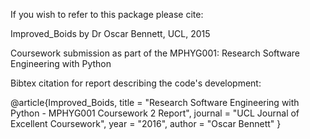 If you wish to refer to this package please cite:

Improved_Boids by Dr Oscar Bennett, UCL, 2015

Coursework submission as part of the MPHYG001: Research Software Engineering with Python

Bibtex citation for report describing the code's development:

@article{Improved_Boids,
title = "Research Software Engineering with Python - MPHYG001 Coursework 2 Report",
journal = "UCL Journal of Excellent Coursework",
year = "2016",
author = "Oscar Bennett"
}
